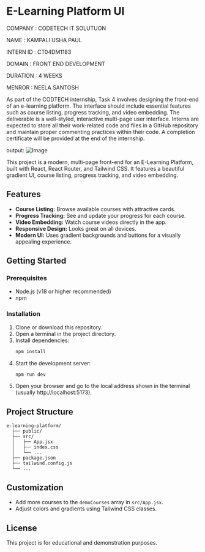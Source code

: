 # E-Learning Platform UI


COMPANY : CODETECH IT SOLUTUON

NAME : KAMPALI USHA PAUL

INTERN ID : CT04DM1183

DOMAIN : FRONT END DEVELOPMENT

DURATION : 4 WEEKS

MENROR : NEELA SANTOSH

As part of the CODTECH internship, Task 4 involves designing the front-end of an e-learning platform. The interface should include essential features such as course listing, progress tracking, and video embedding. The deliverable is a well-styled, interactive multi-page user interface. Interns are expected to store all their work-related code and files in a GitHub repository and maintain proper commenting practices within their code. A completion certificate will be provided at the end of the internship.

output:
![Image](https://github.com/user-attachments/assets/f47b2ae0-6b02-4cc3-b313-ea3cf82d3094)




This project is a modern, multi-page front-end for an E-Learning Platform, built with React, React Router, and Tailwind CSS. It features a beautiful gradient UI, course listing, progress tracking, and video embedding.

## Features
- **Course Listing:** Browse available courses with attractive cards.
- **Progress Tracking:** See and update your progress for each course.
- **Video Embedding:** Watch course videos directly in the app.
- **Responsive Design:** Looks great on all devices.
- **Modern UI:** Uses gradient backgrounds and buttons for a visually appealing experience.

## Getting Started

### Prerequisites
- Node.js (v18 or higher recommended)
- npm

### Installation
1. Clone or download this repository.
2. Open a terminal in the project directory.
3. Install dependencies:
   ```powershell
   npm install
   ```
4. Start the development server:
   ```powershell
   npm run dev
   ```
5. Open your browser and go to the local address shown in the terminal (usually http://localhost:5173).

## Project Structure
```
e-learning-platform/
  ├── public/
  ├── src/
  │   ├── App.jsx
  │   ├── index.css
  │   └── ...
  ├── package.json
  ├── tailwind.config.js
  └── ...
```

## Customization
- Add more courses to the `demoCourses` array in `src/App.jsx`.
- Adjust colors and gradients using Tailwind CSS classes.



## License
This project is for educational and demonstration purposes.
